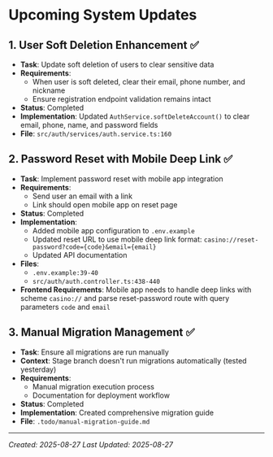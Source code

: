 # Upcoming System Updates

## 1. User Soft Deletion Enhancement ✅
- **Task**: Update soft deletion of users to clear sensitive data
- **Requirements**:
  - When user is soft deleted, clear their email, phone number, and nickname
  - Ensure registration endpoint validation remains intact
- **Status**: Completed
- **Implementation**: Updated `AuthService.softDeleteAccount()` to clear email, phone, name, and password fields
- **File**: `src/auth/services/auth.service.ts:160`

## 2. Password Reset with Mobile Deep Link ✅
- **Task**: Implement password reset with mobile app integration
- **Requirements**:
  - Send user an email with a link
  - Link should open mobile app on reset page
- **Status**: Completed
- **Implementation**: 
  - Added mobile app configuration to `.env.example`
  - Updated reset URL to use mobile deep link format: `casino://reset-password?code={code}&email={email}`
  - Updated API documentation
- **Files**: 
  - `.env.example:39-40`
  - `src/auth/auth.controller.ts:438-440`
- **Frontend Requirements**: Mobile app needs to handle deep links with scheme `casino://` and parse reset-password route with query parameters `code` and `email`

## 3. Manual Migration Management ✅
- **Task**: Ensure all migrations are run manually
- **Context**: Stage branch doesn't run migrations automatically (tested yesterday)
- **Requirements**:
  - Manual migration execution process
  - Documentation for deployment workflow
- **Status**: Completed
- **Implementation**: Created comprehensive migration guide
- **File**: `.todo/manual-migration-guide.md`

---
*Created: 2025-08-27*
*Last Updated: 2025-08-27*